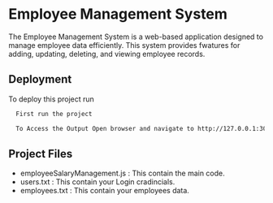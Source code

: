 # Employee Management System

The Employee Management System is a web-based application designed to manage employee data efficiently. This system provides fwatures for adding, updating, deleting, and viewing employee records.


## Deployment

To deploy this project run

```bash
  First run the project

```

```bash
  To Access the Output Open browser and navigate to http://127.0.0.1:3000/

```



## Project Files

- employeeSalaryManagement.js : This contain the main code.
- users.txt : This contain your Login cradincials.
- employees.txt : This contain your employees data.



